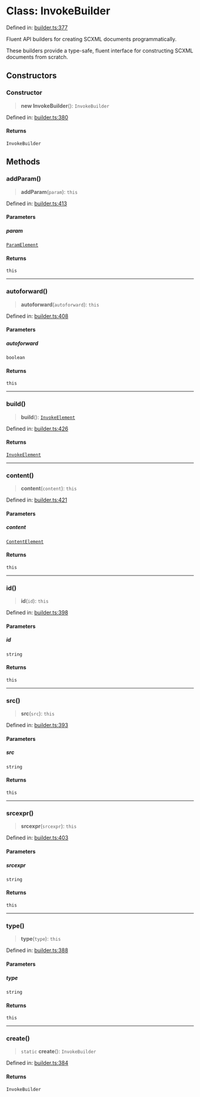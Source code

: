 # Class: InvokeBuilder

Defined in: [builder.ts:377](https://github.com/caweinshenker/scxml-js/blob/7dd2f3af253aee1431983d9212ae959f7d7083ba/src/builder.ts#L377)

Fluent API builders for creating SCXML documents programmatically.

These builders provide a type-safe, fluent interface for constructing
SCXML documents from scratch.

## Constructors

### Constructor

> **new InvokeBuilder**(): `InvokeBuilder`

Defined in: [builder.ts:380](https://github.com/caweinshenker/scxml-js/blob/7dd2f3af253aee1431983d9212ae959f7d7083ba/src/builder.ts#L380)

#### Returns

`InvokeBuilder`

## Methods

### addParam()

> **addParam**(`param`): `this`

Defined in: [builder.ts:413](https://github.com/caweinshenker/scxml-js/blob/7dd2f3af253aee1431983d9212ae959f7d7083ba/src/builder.ts#L413)

#### Parameters

##### param

[`ParamElement`](../interfaces/ParamElement.md)

#### Returns

`this`

***

### autoforward()

> **autoforward**(`autoforward`): `this`

Defined in: [builder.ts:408](https://github.com/caweinshenker/scxml-js/blob/7dd2f3af253aee1431983d9212ae959f7d7083ba/src/builder.ts#L408)

#### Parameters

##### autoforward

`boolean`

#### Returns

`this`

***

### build()

> **build**(): [`InvokeElement`](../interfaces/InvokeElement.md)

Defined in: [builder.ts:426](https://github.com/caweinshenker/scxml-js/blob/7dd2f3af253aee1431983d9212ae959f7d7083ba/src/builder.ts#L426)

#### Returns

[`InvokeElement`](../interfaces/InvokeElement.md)

***

### content()

> **content**(`content`): `this`

Defined in: [builder.ts:421](https://github.com/caweinshenker/scxml-js/blob/7dd2f3af253aee1431983d9212ae959f7d7083ba/src/builder.ts#L421)

#### Parameters

##### content

[`ContentElement`](../interfaces/ContentElement.md)

#### Returns

`this`

***

### id()

> **id**(`id`): `this`

Defined in: [builder.ts:398](https://github.com/caweinshenker/scxml-js/blob/7dd2f3af253aee1431983d9212ae959f7d7083ba/src/builder.ts#L398)

#### Parameters

##### id

`string`

#### Returns

`this`

***

### src()

> **src**(`src`): `this`

Defined in: [builder.ts:393](https://github.com/caweinshenker/scxml-js/blob/7dd2f3af253aee1431983d9212ae959f7d7083ba/src/builder.ts#L393)

#### Parameters

##### src

`string`

#### Returns

`this`

***

### srcexpr()

> **srcexpr**(`srcexpr`): `this`

Defined in: [builder.ts:403](https://github.com/caweinshenker/scxml-js/blob/7dd2f3af253aee1431983d9212ae959f7d7083ba/src/builder.ts#L403)

#### Parameters

##### srcexpr

`string`

#### Returns

`this`

***

### type()

> **type**(`type`): `this`

Defined in: [builder.ts:388](https://github.com/caweinshenker/scxml-js/blob/7dd2f3af253aee1431983d9212ae959f7d7083ba/src/builder.ts#L388)

#### Parameters

##### type

`string`

#### Returns

`this`

***

### create()

> `static` **create**(): `InvokeBuilder`

Defined in: [builder.ts:384](https://github.com/caweinshenker/scxml-js/blob/7dd2f3af253aee1431983d9212ae959f7d7083ba/src/builder.ts#L384)

#### Returns

`InvokeBuilder`
